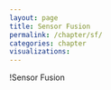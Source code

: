 ```yaml
---
layout: page
title: Sensor Fusion
permalink: /chapter/sf/
categories: chapter
visualizations:
---
```


!Sensor Fusion
